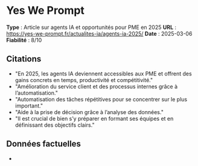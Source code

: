 # Yes We Prompt

**Type** : Article sur agents IA et opportunités pour PME en 2025
**URL** : https://yes-we-prompt.fr/actualites-ia/agents-ia-2025/
**Date** : 2025-03-06
**Fiabilité** : 8/10

## Citations

* "En 2025, les agents IA deviennent accessibles aux PME et offrent des gains concrets en temps, productivité et compétitivité."
* "Amélioration du service client et des processus internes grâce à l’automatisation."
* "Automatisation des tâches répétitives pour se concentrer sur le plus important."
* "Aide à la prise de décision grâce à l’analyse des données."
* "Il est crucial de bien s’y préparer en formant ses équipes et en définissant des objectifs clairs."

## Données factuelles

- 
